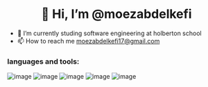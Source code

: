 <h1 align="center">👋 Hi, I’m @moezabdelkefi</h1>

- 🌱 I’m currently studing software engineering at holberton school
- 📫 How to reach me moezabdelkefi17@gmail.com


### languages and tools:
![image](https://user-images.githubusercontent.com/113900578/226862094-205d6542-5194-4434-b7a6-26cc5e31d388.png)
![image](https://user-images.githubusercontent.com/113900578/226862105-71303f50-d81e-49e1-bcc8-8b66ae629a61.png)
![image](https://user-images.githubusercontent.com/113900578/226862134-abeecc80-8466-4345-b2be-a61c7c76d8ea.png)
![image](https://user-images.githubusercontent.com/113900578/226862155-3579bd09-381f-439c-bcda-47dff869859f.png)
![image](https://user-images.githubusercontent.com/113900578/226862171-8cf440cc-dd42-433d-a1bc-053d193f9b11.png)

<!---
moezabdelkefi/moezabdelkefi is a ✨ special ✨ repository because its `README.md` (this file) appears on your GitHub profile.
You can click the Preview link to take a look at your changes.
--->
